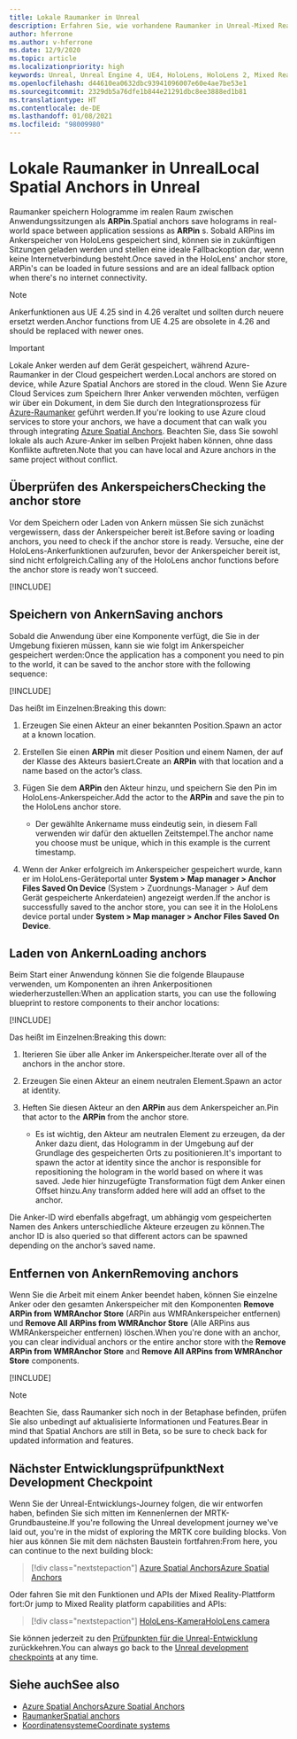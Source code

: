 ```yaml
---
title: Lokale Raumanker in Unreal
description: Erfahren Sie, wie vorhandene Raumanker in Unreal-Mixed Reality-Anwendungen verwendet, gespeichert und verwaltet werden.
author: hferrone
ms.author: v-hferrone
ms.date: 12/9/2020
ms.topic: article
ms.localizationpriority: high
keywords: Unreal, Unreal Engine 4, UE4, HoloLens, HoloLens 2, Mixed Reality, Entwicklung, Features, Dokumentation, Leitfäden, Hologramme, Raumanker, Mixed Reality-Headset, Windows Mixed Reality-Headset, Virtual Reality-Headset
ms.openlocfilehash: d44610ea0632dbc93941096007e60e4ae7be53e1
ms.sourcegitcommit: 2329db5a76dfe1b844e21291dbc8ee3888ed1b81
ms.translationtype: HT
ms.contentlocale: de-DE
ms.lasthandoff: 01/08/2021
ms.locfileid: "98009980"
---
```

# <a name="local-spatial-anchors-in-unreal"></a><span data-ttu-id="5eb2a-104">Lokale Raumanker in Unreal</span><span class="sxs-lookup"><span data-stu-id="5eb2a-104">Local Spatial Anchors in Unreal</span></span>

<span data-ttu-id="5eb2a-105">Raumanker speichern Hologramme im realen Raum zwischen Anwendungssitzungen als **ARPin**.</span><span class="sxs-lookup"><span data-stu-id="5eb2a-105">Spatial anchors save holograms in real-world space between application sessions as **ARPin** s.</span></span> <span data-ttu-id="5eb2a-106">Sobald ARPins im Ankerspeicher von HoloLens gespeichert sind, können sie in zukünftigen Sitzungen geladen werden und stellen eine ideale Fallbackoption dar, wenn keine Internetverbindung besteht.</span><span class="sxs-lookup"><span data-stu-id="5eb2a-106">Once saved in the HoloLens' anchor store, ARPin's can be loaded in future sessions and are an ideal fallback option when there's no internet connectivity.</span></span>

> [!NOTE]
> <span data-ttu-id="5eb2a-107">Ankerfunktionen aus UE 4.25 sind in 4.26 veraltet und sollten durch neuere ersetzt werden.</span><span class="sxs-lookup"><span data-stu-id="5eb2a-107">Anchor functions from UE 4.25 are obsolete in 4.26 and should be replaced with newer ones.</span></span> 

> [!IMPORTANT]
> <span data-ttu-id="5eb2a-108">Lokale Anker werden auf dem Gerät gespeichert, während Azure-Raumanker in der Cloud gespeichert werden.</span><span class="sxs-lookup"><span data-stu-id="5eb2a-108">Local anchors are stored on device, while Azure Spatial Anchors are stored in the cloud.</span></span> <span data-ttu-id="5eb2a-109">Wenn Sie Azure Cloud Services zum Speichern Ihrer Anker verwenden möchten, verfügen wir über ein Dokument, in dem Sie durch den Integrationsprozess für [Azure-Raumanker](unreal-azure-spatial-anchors.md) geführt werden.</span><span class="sxs-lookup"><span data-stu-id="5eb2a-109">If you're looking to use Azure cloud services to store your anchors, we have a document that can walk you through integrating [Azure Spatial Anchors](unreal-azure-spatial-anchors.md).</span></span> <span data-ttu-id="5eb2a-110">Beachten Sie, dass Sie sowohl lokale als auch Azure-Anker im selben Projekt haben können, ohne dass Konflikte auftreten.</span><span class="sxs-lookup"><span data-stu-id="5eb2a-110">Note that you can have local and Azure anchors in the same project without conflict.</span></span>

## <a name="checking-the-anchor-store"></a><span data-ttu-id="5eb2a-111">Überprüfen des Ankerspeichers</span><span class="sxs-lookup"><span data-stu-id="5eb2a-111">Checking the anchor store</span></span>

<span data-ttu-id="5eb2a-112">Vor dem Speichern oder Laden von Ankern müssen Sie sich zunächst vergewissern, dass der Ankerspeicher bereit ist.</span><span class="sxs-lookup"><span data-stu-id="5eb2a-112">Before saving or loading anchors, you need to check if the anchor store is ready.</span></span>  <span data-ttu-id="5eb2a-113">Versuche, eine der HoloLens-Ankerfunktionen aufzurufen, bevor der Ankerspeicher bereit ist, sind nicht erfolgreich.</span><span class="sxs-lookup"><span data-stu-id="5eb2a-113">Calling any of the HoloLens anchor functions before the anchor store is ready won't succeed.</span></span>  

[!INCLUDE[](includes/tabs-sa-1.md)]

## <a name="saving-anchors"></a><span data-ttu-id="5eb2a-114">Speichern von Ankern</span><span class="sxs-lookup"><span data-stu-id="5eb2a-114">Saving anchors</span></span>

<span data-ttu-id="5eb2a-115">Sobald die Anwendung über eine Komponente verfügt, die Sie in der Umgebung fixieren müssen, kann sie wie folgt im Ankerspeicher gespeichert werden:</span><span class="sxs-lookup"><span data-stu-id="5eb2a-115">Once the application has a component you need to pin to the world, it can be saved to the anchor store with the following sequence:</span></span> 

[!INCLUDE[](includes/tabs-sa-2.md)]

<span data-ttu-id="5eb2a-116">Das heißt im Einzelnen:</span><span class="sxs-lookup"><span data-stu-id="5eb2a-116">Breaking this down:</span></span>
1. <span data-ttu-id="5eb2a-117">Erzeugen Sie einen Akteur an einer bekannten Position.</span><span class="sxs-lookup"><span data-stu-id="5eb2a-117">Spawn an actor at a known location.</span></span>
2. <span data-ttu-id="5eb2a-118">Erstellen Sie einen **ARPin** mit dieser Position und einem Namen, der auf der Klasse des Akteurs basiert.</span><span class="sxs-lookup"><span data-stu-id="5eb2a-118">Create an **ARPin** with that location and a name based on the actor’s class.</span></span> 
3. <span data-ttu-id="5eb2a-119">Fügen Sie dem **ARPin** den Akteur hinzu, und speichern Sie den Pin im HoloLens-Ankerspeicher.</span><span class="sxs-lookup"><span data-stu-id="5eb2a-119">Add the actor to the **ARPin** and save the pin to the HoloLens anchor store.</span></span>  
    * <span data-ttu-id="5eb2a-120">Der gewählte Ankername muss eindeutig sein, in diesem Fall verwenden wir dafür den aktuellen Zeitstempel.</span><span class="sxs-lookup"><span data-stu-id="5eb2a-120">The anchor name you choose must be unique, which in this example is the current timestamp.</span></span> 

4. <span data-ttu-id="5eb2a-121">Wenn der Anker erfolgreich im Ankerspeicher gespeichert wurde, kann er im HoloLens-Geräteportal unter **System > Map manager > Anchor Files Saved On Device** (System > Zuordnungs-Manager > Auf dem Gerät gespeicherte Ankerdateien) angezeigt werden.</span><span class="sxs-lookup"><span data-stu-id="5eb2a-121">If the anchor is successfully saved to the anchor store, you can see it in the HoloLens device portal under **System > Map manager > Anchor Files Saved On Device**.</span></span> 

## <a name="loading-anchors"></a><span data-ttu-id="5eb2a-122">Laden von Ankern</span><span class="sxs-lookup"><span data-stu-id="5eb2a-122">Loading anchors</span></span>

<span data-ttu-id="5eb2a-123">Beim Start einer Anwendung können Sie die folgende Blaupause verwenden, um Komponenten an ihren Ankerpositionen wiederherzustellen:</span><span class="sxs-lookup"><span data-stu-id="5eb2a-123">When an application starts, you can use the following blueprint to restore components to their anchor locations:</span></span>

[!INCLUDE[](includes/tabs-sa-3.md)]

<span data-ttu-id="5eb2a-124">Das heißt im Einzelnen:</span><span class="sxs-lookup"><span data-stu-id="5eb2a-124">Breaking this down:</span></span>
1. <span data-ttu-id="5eb2a-125">Iterieren Sie über alle Anker im Ankerspeicher.</span><span class="sxs-lookup"><span data-stu-id="5eb2a-125">Iterate over all of the anchors in the anchor store.</span></span> 
2. <span data-ttu-id="5eb2a-126">Erzeugen Sie einen Akteur an einem neutralen Element.</span><span class="sxs-lookup"><span data-stu-id="5eb2a-126">Spawn an actor at identity.</span></span>
3. <span data-ttu-id="5eb2a-127">Heften Sie diesen Akteur an den **ARPin** aus dem Ankerspeicher an.</span><span class="sxs-lookup"><span data-stu-id="5eb2a-127">Pin that actor to the **ARPin** from the anchor store.</span></span>  

    * <span data-ttu-id="5eb2a-128">Es ist wichtig, den Akteur am neutralen Element zu erzeugen, da der Anker dazu dient, das Hologramm in der Umgebung auf der Grundlage des gespeicherten Orts zu positionieren.</span><span class="sxs-lookup"><span data-stu-id="5eb2a-128">It's important to spawn the actor at identity since the anchor is responsible for repositioning the hologram in the world based on where it was saved.</span></span> <span data-ttu-id="5eb2a-129">Jede hier hinzugefügte Transformation fügt dem Anker einen Offset hinzu.</span><span class="sxs-lookup"><span data-stu-id="5eb2a-129">Any transform added here will add an offset to the anchor.</span></span> 

<span data-ttu-id="5eb2a-130">Die Anker-ID wird ebenfalls abgefragt, um abhängig vom gespeicherten Namen des Ankers unterschiedliche Akteure erzeugen zu können.</span><span class="sxs-lookup"><span data-stu-id="5eb2a-130">The anchor ID is also queried so that different actors can be spawned depending on the anchor’s saved name.</span></span> 

## <a name="removing-anchors"></a><span data-ttu-id="5eb2a-131">Entfernen von Ankern</span><span class="sxs-lookup"><span data-stu-id="5eb2a-131">Removing anchors</span></span> 

<span data-ttu-id="5eb2a-132">Wenn Sie die Arbeit mit einem Anker beendet haben, können Sie einzelne Anker oder den gesamten Ankerspeicher mit den Komponenten **Remove ARPin from WMRAnchor Store** (ARPin aus WMRAnkerspeicher entfernen) und **Remove All ARPins from WMRAnchor Store** (Alle ARPins aus WMRAnkerspeicher entfernen) löschen.</span><span class="sxs-lookup"><span data-stu-id="5eb2a-132">When you're done with an anchor, you can clear individual anchors or the entire anchor store with the **Remove ARPin from WMRAnchor Store** and **Remove All ARPins from WMRAnchor Store** components.</span></span>

[!INCLUDE[](includes/tabs-sa-4.md)]

> [!NOTE]
> <span data-ttu-id="5eb2a-133">Beachten Sie, dass Raumanker sich noch in der Betaphase befinden, prüfen Sie also unbedingt auf aktualisierte Informationen und Features.</span><span class="sxs-lookup"><span data-stu-id="5eb2a-133">Bear in mind that Spatial Anchors are still in Beta, so be sure to check back for updated information and features.</span></span>

## <a name="next-development-checkpoint"></a><span data-ttu-id="5eb2a-134">Nächster Entwicklungsprüfpunkt</span><span class="sxs-lookup"><span data-stu-id="5eb2a-134">Next Development Checkpoint</span></span>

<span data-ttu-id="5eb2a-135">Wenn Sie der Unreal-Entwicklungs-Journey folgen, die wir entworfen haben, befinden Sie sich mitten im Kennenlernen der MRTK-Grundbausteine.</span><span class="sxs-lookup"><span data-stu-id="5eb2a-135">If you're following the Unreal development journey we've laid out, you're in the midst of exploring the MRTK core building blocks.</span></span> <span data-ttu-id="5eb2a-136">Von hier aus können Sie mit dem nächsten Baustein fortfahren:</span><span class="sxs-lookup"><span data-stu-id="5eb2a-136">From here, you can continue to the next building block:</span></span> 

> [!div class="nextstepaction"]
> [<span data-ttu-id="5eb2a-137">Azure Spatial Anchors</span><span class="sxs-lookup"><span data-stu-id="5eb2a-137">Azure Spatial Anchors</span></span>](unreal-azure-spatial-anchors.md)

<span data-ttu-id="5eb2a-138">Oder fahren Sie mit den Funktionen und APIs der Mixed Reality-Plattform fort:</span><span class="sxs-lookup"><span data-stu-id="5eb2a-138">Or jump to Mixed Reality platform capabilities and APIs:</span></span>

> [!div class="nextstepaction"]
> [<span data-ttu-id="5eb2a-139">HoloLens-Kamera</span><span class="sxs-lookup"><span data-stu-id="5eb2a-139">HoloLens camera</span></span>](unreal-hololens-camera.md)

<span data-ttu-id="5eb2a-140">Sie können jederzeit zu den [Prüfpunkten für die Unreal-Entwicklung](unreal-development-overview.md#2-core-building-blocks) zurückkehren.</span><span class="sxs-lookup"><span data-stu-id="5eb2a-140">You can always go back to the [Unreal development checkpoints](unreal-development-overview.md#2-core-building-blocks) at any time.</span></span>

## <a name="see-also"></a><span data-ttu-id="5eb2a-141">Siehe auch</span><span class="sxs-lookup"><span data-stu-id="5eb2a-141">See also</span></span>

* [<span data-ttu-id="5eb2a-142">Azure Spatial Anchors</span><span class="sxs-lookup"><span data-stu-id="5eb2a-142">Azure Spatial Anchors</span></span>](unreal-azure-spatial-anchors.md)
* [<span data-ttu-id="5eb2a-143">Raumanker</span><span class="sxs-lookup"><span data-stu-id="5eb2a-143">Spatial anchors</span></span>](../../design/spatial-anchors.md)
* [<span data-ttu-id="5eb2a-144">Koordinatensysteme</span><span class="sxs-lookup"><span data-stu-id="5eb2a-144">Coordinate systems</span></span>](../../design/coordinate-systems.md)
